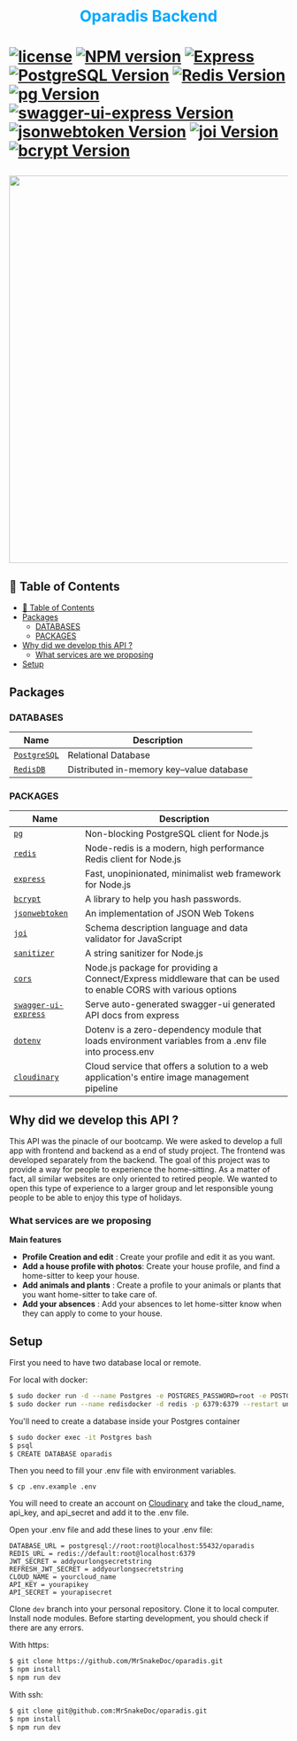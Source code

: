 <h1 style="text-align:center; color:#00A9FF">Oparadis Backend<h1>

[![license](https://img.shields.io/github/license/nhn/tui.editor.svg)](https://github.com/MrSnakeDoc/oparadis/blob/dev/licence)
[![NPM version](https://img.shields.io/badge/NodeJS-16.13.0-blue)](https://nodejs.org/en/)
[![Express](https://img.shields.io/badge/express-4.17.1-blue)](http://expressjs.com/)
[![PostgreSQL Version](https://img.shields.io/badge/PostgreSQL-14-orange)](https://www.postgresql.org/)
[![Redis Version](https://img.shields.io/badge/Redis-6.2.6-orange)](https://redis.io/)
[![pg Version](https://img.shields.io/badge/pg-8.7.1-brightgreen)](https://www.npmjs.com/package/pg)
[![swagger-ui-express Version](https://img.shields.io/badge/swagger--ui--express-4.2.0-brightgreen)](https://www.npmjs.com/package/swagger-ui-express)
[![jsonwebtoken Version](https://img.shields.io/badge/jsonwebtoken-8.5.1-brightgreen)](https://www.npmjs.com/package/jsonwebtoken)
[![joi Version](https://img.shields.io/badge/joi-17.5.0-brightgreen)](https://joi.dev/)
[![bcrypt Version](https://img.shields.io/badge/bcrypt-5.0.1-brightgreen)](https://www.npmjs.com/package/bcrypt)

<img src="https://res.cloudinary.com/oparadis/image/upload/c_scale,w_1200/v1645523292/github/nkjcvs8ck6zohr1mxypp.jpg" style="width:700px;"/>

## 🚩 Table of Contents

- [🚩 Table of Contents](#-table-of-contents)
- [Packages](#packages)
  - [DATABASES](#databases)
  - [PACKAGES](#packages-1)
- [Why did we develop this API ?](#why-did-we-develop-this-api-)
  - [What services are we proposing](#what-services-are-we-proposing)
- [Setup](#setup)

## Packages

### DATABASES

| Name                                        | Description                              |
| ------------------------------------------- | ---------------------------------------- |
| [`PostgreSQL`](https://www.postgresql.org/) | Relational Database                      |
| [`RedisDB`](https://redis.io/)              | Distributed in-memory key–value database |

### PACKAGES

| Name                                                                     | Description                                                                                                     |
| ------------------------------------------------------------------------ | --------------------------------------------------------------------------------------------------------------- |
| [`pg`](https://www.npmjs.com/package/pg)                                 | Non-blocking PostgreSQL client for Node.js                                                                      |
| [`redis`](https://www.npmjs.com/package/redis)                           | Node-redis is a modern, high performance Redis client for Node.js                                               |
| [`express`](http://expressjs.com/)                                       | Fast, unopinionated, minimalist web framework for Node.js                                                       |
| [`bcrypt`](https://www.npmjs.com/package/bcrypt)                         | A library to help you hash passwords.                                                                           |
| [`jsonwebtoken`](https://www.npmjs.com/package/jsonwebtoken)             | An implementation of JSON Web Tokens                                                                            |
| [`joi`](https://joi.dev/)                                                | Schema description language and data validator for JavaScript                                                   |
| [`sanitizer`](https://www.npmjs.com/package/sanitizer)                   | A string sanitizer for Node.js                                                                                  |
| [`cors`](https://www.npmjs.com/package/cors)                             | Node.js package for providing a Connect/Express middleware that can be used to enable CORS with various options |
| [`swagger-ui-express`](https://www.npmjs.com/package/swagger-ui-express) | Serve auto-generated swagger-ui generated API docs from express                                                 |
| [`dotenv`](https://www.npmjs.com/package/dotenv)                         | Dotenv is a zero-dependency module that loads environment variables from a .env file into process.env           |
| [`cloudinary`](https://www.npmjs.com/package/cloudinary)                 | Cloud service that offers a solution to a web application's entire image management pipeline                    |

## Why did we develop this API ?

This API was the pinacle of our bootcamp. We were asked to develop a full app with frontend and backend as a end of study project. The frontend was developed separately from the backend.
The goal of this project was to provide a way for people to experience the home-sitting.
As a matter of fact, all similar websites are only oriented to retired people. We wanted to open this type of experience to a larger group and let responsible young people to be able to enjoy this type of holidays.

### What services are we proposing

**Main features**

- **Profile Creation and edit** : Create your profile and edit it as you want.
- **Add a house profile with photos**: Create your house profile, and find a home-sitter to keep your house.
- **Add animals and plants** : Create a profile to your animals or plants that you want home-sitter to take care of.
- **Add your absences** : Add your absences to let home-sitter know when they can apply to come to your house.

## Setup

First you need to have two database local or remote.

For local with docker:

```bash
$ sudo docker run -d --name Postgres -e POSTGRES_PASSWORD=root -e POSTGRES_USER=root -p 55432:5432 --restart unless-stopped postgres
$ sudo docker run --name redisdocker -d redis -p 6379:6379 --restart unless-stopped redis
```

You'll need to create a database inside your Postgres container

```bash
$ sudo docker exec -it Postgres bash
$ psql
$ CREATE DATABASE oparadis
```

Then you need to fill your .env file with environment variables.

```
$ cp .env.example .env
```

You will need to create an account on [Cloudinary](https://cloudinary.com/) and take the cloud_name, api_key, and api_secret and add it to the .env file.

Open your .env file and add these lines to your .env file:

```
DATABASE_URL = postgresql://root:root@localhost:55432/oparadis
REDIS_URL = redis://default:root@localhost:6379
JWT_SECRET = addyourlongsecretstring
REFRESH_JWT_SECRET = addyourlongsecretstring
CLOUD_NAME = yourcloud_name
API_KEY = yourapikey
API_SECRET = yourapisecret
```

Clone `dev` branch into your personal repository. Clone it to local computer. Install node modules. Before starting development, you should check if there are any errors.

With https:

```bash
$ git clone https://github.com/MrSnakeDoc/oparadis.git
$ npm install
$ npm run dev
```

With ssh:

```bash
$ git clone git@github.com:MrSnakeDoc/oparadis.git
$ npm install
$ npm run dev
```
